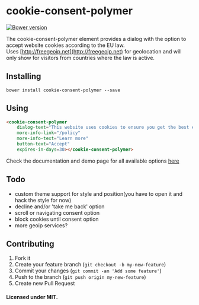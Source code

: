 # cookie-consent-polymer
[![Bower version](https://badge.fury.io/bo/cookie-consent-polymer.svg)](http://badge.fury.io/bo/cookie-consent-polymer)  

The cookie-consent-polymer element provides a dialog with the option to accept website cookies according
to the EU law.  
Uses [http://freegeoip.net](http://freegeoip.net) for geolocation and will only show for visitors from countries
where the law is active.


## Installing
```
bower install cookie-consent-polymer --save
```

## Using

```html
<cookie-consent-polymer
    dialog-text="This website uses cookies to ensure you get the best experience on our website."
    more-info-link="/policy"
    more-info-text="Learn more"
    button-text="Accept"
    expires-in-days=30></cookie-consent-polymer>
```

Check the documentation and demo page for all available options [here](http://zisismaras.me/cookie-consent-polymer/components/cookie-consent-polymer/)

## Todo

* custom theme support for style and position(you have to open it and hack the style for now)
* decline and/or 'take me back' option
* scroll or navigating consent option
* block cookies until consent option
* more geoip services?

## Contributing
1. Fork it
2. Create your feature branch (`git checkout -b my-new-feature`)
3. Commit your changes (`git commit -am 'Add some feature'`)
4. Push to the branch (`git push origin my-new-feature`)
5. Create new Pull Request

#### Licensed under MIT.
